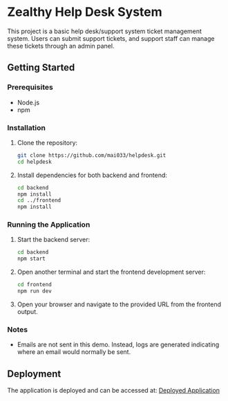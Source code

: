 # Zealthy Help Desk System

This project is a basic help desk/support system ticket management system. Users can submit support tickets, and support staff can manage these tickets through an admin panel.

## Getting Started

### Prerequisites
- Node.js
- npm

### Installation

1. Clone the repository:
    ```bash
    git clone https://github.com/mai033/helpdesk.git
    cd helpdesk
    ```

2. Install dependencies for both backend and frontend:
    ```bash
    cd backend
    npm install
    cd ../frontend
    npm install
    ```

### Running the Application

1. Start the backend server:
    ```bash
    cd backend
    npm start
    ```

2. Open another terminal and start the frontend development server:
    ```bash
    cd frontend
    npm run dev
    ```

3. Open your browser and navigate to the provided URL from the frontend output.

### Notes

- Emails are not sent in this demo. Instead, logs are generated indicating where an email would normally be sent.

## Deployment

The application is deployed and can be accessed at:
[Deployed Application](https://zealthyhelpdesk-hhktyvckp-dahlias-projects-2ae6059a.vercel.app/)


